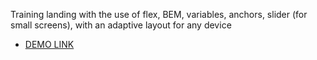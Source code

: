 Training landing with the use of flex, BEM, variables, anchors, slider (for small screens), with an adaptive layout for any device 
- [DEMO LINK](https://github.com/ShmelyovOleg/BOSE-landing/)
